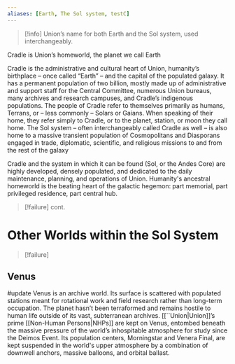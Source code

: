```yaml
---
aliases: [Earth, The Sol system, testC]
---
```

>[!info]
>Union’s name for both Earth and the Sol system, used interchangeably.

Cradle is Union’s homeworld, the planet we call Earth

Cradle is the administrative and cultural heart of Union, humanity’s birthplace – once called “Earth” – and the capital of the populated galaxy. It has a permanent population of two billion, mostly made up of administrative and support staff for the Central Committee, numerous Union bureaus, many archives and research campuses, and Cradle’s indigenous populations. The people of Cradle refer to themselves primarily as humans, Terrans, or – less commonly – Solars or Gaians. When speaking of their home, they refer simply to Cradle, or to the planet, station, or moon they call home. The Sol system – often interchangeably called Cradle as well – is also home to a massive transient population of Cosmopolitans and Diasporans engaged in trade, diplomatic, scientific, and religious missions to and from the rest of the galaxy

Cradle and the system in which it can be found (Sol, or the Andes Core) are highly developed, densely populated, and dedicated to the daily maintenance, planning, and operations of Union. Humanity's ancestral homeworld is the beating heart of the galactic hegemon: part memorial, part privileged residence, part central hub.

>[!failure]
>cont.

# Other Worlds within the Sol System
>[!failure]

## Venus
#update
Venus is an archive world. Its surface is scattered with populated stations meant for rotational work and field research rather than long-term occupation. The planet hasn’t been terraformed and remains hostile to human life outside of its vast, subterranean archives. [[``Union|Union]]’s prime [[Non-Human Persons|NHPs]] are kept on Venus, entombed beneath the massive pressure of the world’s inhospitable atmosphere for study since the Deimos Event. Its population centers, Morningstar and Venera Final, are kept suspended in the world's upper atmosphere by a combination of downwell anchors, massive balloons, and orbital ballast.